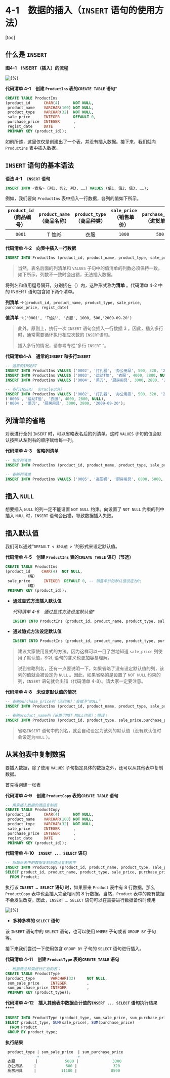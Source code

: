 # 4-1　数据的插入（`INSERT` 语句的使用方法）

[toc]

## 什么是 `INSERT`

**图4-1　INSERT（插入）的流程**

![{%}](D:/GitRep/SQL/notes/%E7%AC%AC4%E7%AB%A0%20%E6%95%B0%E6%8D%AE%E6%9B%B4%E6%96%B0/4-1%E3%80%80%E6%95%B0%E6%8D%AE%E7%9A%84%E6%8F%92%E5%85%A5%EF%BC%88INSERT%20%E8%AF%AD%E5%8F%A5%E7%9A%84%E4%BD%BF%E7%94%A8%E6%96%B9%E6%B3%95%EF%BC%89.assets/Image00079-16606123007693.gif)

**代码清单 4-1　创建 `ProductIns` 表的`CREATE TABLE` 语句***

```sql
CREATE TABLE ProductIns
(product_id      CHAR(4)      NOT NULL,
 product_name    VARCHAR(100) NOT NULL,
 product_type    VARCHAR(32)  NOT NULL,
 sale_price      INTEGER      DEFAULT 0,
 purchase_price  INTEGER      ,
 regist_date     DATE         ,
 PRIMARY KEY (product_id));
```

如前所述，这里仅仅是创建出了一个表，并没有插入数据。接下来，我们就向 `ProductIns` 表中插入数据。

## `INSERT` 语句的基本语法

**语法 4-1　`INSERT` 语句**

```sql
INSERT INTO <表名> (列1, 列2, 列3, ……) VALUES (值1, 值2, 值3, ……);
```

例如，我们要向 `ProductIns` 表中插入一行数据，各列的值如下所示。

| `product_id`  （商品编号） | `product_name`  （商品名称） | `product_type`  （商品种类） | `sale_price`  （销售单价） | `purchase_price`  （进货单价） | `regist_date`  （登记日期） |
| :------------------------: | :--------------------------: | :--------------------------: | :------------------------: | :----------------------------: | :-------------------------: |
|           `0001`           |            T 恤衫            |             衣服             |           `1000`           |             `500`              |        `2009-09-20`         |

**代码清单 4-2　向表中插入一行数据**

```sql
INSERT INTO ProductIns (product_id, product_name, product_type, sale_price, purchase_price, regist_date) VALUES ('0001', 'T恤衫', '衣服', 1000, 500, '2009-09-20');
```

> 当然，表名后面的列清单和 `VALUES` 子句中的值清单的列数必须保持一致。如下所示，列数不一致时会出错，无法插入数据。

将列名和值用逗号隔开，分别括在（）内，这种形式称为**清单** 。代码清单 4-2 中的 INSERT 语句包含如下两个清单。

**列清单** →`(product_id, product_name, product_type, sale_price, purchase_price, regist_date)`

**值清单** →`('0001', 'T恤衫', '衣服', 1000, 500,'2009-09-20')`

> 此外，原则上，执行一次 `INSERT` 语句会插入一行数据 3 。因此，插入多行时，通常需要循环执行相应次数的 `INSERT`语句。
>
> 插入多行的情况，请参考专栏“多行 `INSERT` ”。

**代码清单4-A　通常的`INSERT` 和多行`INSERT`**

```sql
-- 通常的INSERT
INSERT INTO ProductIns VALUES ('0002', '打孔器', '办公用品', 500, 320, '2009-09-11');
INSERT INTO ProductIns VALUES ('0003', '运动T恤', '衣服', 4000, 2800, NULL);
INSERT INTO ProductIns VALUES ('0004', '菜刀', '厨房用具', 3000, 2800, '2009-09-20');

-- 多行INSERT （Oracle以外）
INSERT INTO ProductIns VALUES ('0002', '打孔器', '办公用品', 500, 320, '2009-09-11'),
('0003', '运动T恤', '衣服', 4000, 2800, NULL),
('0004', '菜刀', '厨房用具', 3000, 2800, '2009-09-20');
```

## 列清单的省略

对表进行全列 `INSERT` 时，可以省略表名后的列清单。这时 `VALUES` 子句的值会默认按照从左到右的顺序赋给每一列。

**代码清单 4-3　省略列清单**

```sql
-- 包含列清单
INSERT INTO ProductIns (product_id, product_name, product_type, sale_price, purchase_price, regist_date) VALUES ('0005', '高压锅', '厨房用具', 6800, 5000, '2009-01-15');

-- 省略列清单
INSERT INTO ProductIns VALUES ('0005', '高压锅', '厨房用具', 6800, 5000, '2009-01-15');
```

## 插入 `NULL`

想要插入 `NULL` 的列一定不能设置 `NOT NULL` 约束。向设置了 `NOT NULL` 约束的列中插入 `NULL` 时，`INSERT` 语句会出错，导致数据插入失败。

## 插入默认值

我们可以通过“`DEFAULT < 默认值 >` ”的形式来设定默认值。

**代码清单 4-5　创建 `ProductIns` 表的`CREATE TABLE` 语句（节选）**

```SQL
CREATE TABLE ProductIns
(product_id     CHAR(4)  NOT NULL,
         （略）
 sale_price      INTEGER  DEFAULT 0, -- 销售单价的默认值设定为0;
         （略）
 PRIMARY KEY (product_id));
```

- **通过显式方法插入默认值**

  *代码清单 4-6　通过显式方法设定默认值**

  ```sql
  INSERT INTO ProductIns (product_id, product_name, product_type, sale_price, purchase_price, regist_date) VALUES ('0007', '擦菜板', '厨房用具', DEFAULT, 790, '2009-04-28');
  ```

- **通过隐式方法设定默认值**

  ```sql
  INSERT INTO ProductIns (product_id, product_name, product_type, purchase_price, regist_date) VALUES ('0007', '擦菜板', '厨房用具', 790, '2009-04-28');
  ```

> 建议大家使用显式的方法。因为这样可以一目了然地知道 `sale_price` 列使用了默认值，SQL 语句的含义也更加容易理解。
>
> 说到省略列名，还有一点要说明一下。如果省略了没有设定默认值的列，该列的值就会被设定为 `NULL` 。因此，如果省略的是设置了 `NOT NULL` 约束的列，`INSERT` 语句就会出错（代码清单 4-8）。请大家一定要注意。

**代码清单 4-8　未设定默认值的情况**

```SQL
-- 省略purchase_price列（无约束）：会赋予“NULL”
INSERT INTO ProductIns (product_id, product_name, product_type, sale_price, regist_date) VALUES ('0008', '圆珠笔', '办公用品', 100, '2009-11-11');

-- 省略product_name列（设置了NOT NULL约束）：错误！
INSERT INTO ProductIns (product_id, product_type, sale_price,purchase_price, regist_date) VALUES ('0009', '办公用品', 1000, 500, '2009-12-12');
```

> 省略`INSERT` 语句中的列名，就会自动设定为该列的默认值（没有默认值时会设定为`NULL` ）。

## 从其他表中复制数据

要插入数据，除了使用 `VALUES` 子句指定具体的数据之外，还可以从其他表中复制数据。

首先得创建一张表

**代码清单 4-9　创建 `ProductCopy` 表的`CREATE TABLE` 语句**

```SQL
-- 用来插入数据的商品复制表
CREATE TABLE ProductCopy
(product_id      CHAR(4)      NOT NULL,
 product_name    VARCHAR(100) NOT NULL,
 product_type    VARCHAR(32)  NOT NULL,
 sale_price      INTEGER      ,
 purchase_price  INTEGER      ,
 regist_date     DATE         ,
 PRIMARY KEY (product_id));
```

**代码清单 4-10　`INSERT ... SELECT` 语句**

```sql
-- 将商品表中的数据复制到商品复制表中
INSERT INTO ProductCopy (product_id, product_name, product_type, sale_price, purchase_price, regist_date)
SELECT product_id, product_name, product_type, sale_price, purchase_price, regist_date
  FROM Product;
```

执行该 **`INSERT … SELECT` 语句** 时，如果原来 `Product` 表中有 8 行数据，那么 `ProductCopy` 表中也会插入完全相同的 8 行数据。当然，`Product` 表中的原有数据不会发生改变。因此，`INSERT … SELECT` 语句可以在需要进行数据备份时使用

![{%}](D:/GitRep/SQL/notes/%E7%AC%AC4%E7%AB%A0%20%E6%95%B0%E6%8D%AE%E6%9B%B4%E6%96%B0/4-1%E3%80%80%E6%95%B0%E6%8D%AE%E7%9A%84%E6%8F%92%E5%85%A5%EF%BC%88INSERT%20%E8%AF%AD%E5%8F%A5%E7%9A%84%E4%BD%BF%E7%94%A8%E6%96%B9%E6%B3%95%EF%BC%89.assets/Image00081-16606151689128.gif)

- **多种多样的 `SELECT` 语句**

该 `INSERT` 语句中的 `SELECT` 语句，也可以使用 `WHERE` 子句或者 `GROUP BY` 子句等。

接下来我们尝试一下使用包含 `GROUP BY` 子句的 `SELECT` 语句进行插入。

**代码清单 4-11　创建 `ProductType` 表的`CREATE TABLE` 语句**

```sql
-- 根据商品种类进行汇总的表；
CREATE TABLE ProductType
(product_type       VARCHAR(32)     NOT NULL,
 sum_sale_price     INTEGER         ,
 sum_purchase_price INTEGER         ,
 PRIMARY KEY (product_type));
```

**代码清单 4-12　插入其他表中数据合计值的`INSERT ... SELECT` 语句**执行结果****

```sql
INSERT INTO ProductType (product_type, sum_sale_price, sum_purchase_price)
SELECT product_type, SUM(sale_price), SUM(purchase_price)
  FROM Product
 GROUP BY product_type;
```

**执行结果**

```sql
 product_type | sum_sale_price  | sum_purchase_price
--------------+-----------------+--------------------
 衣服         |            5000 |               3300
 办公用品     |             600 |                320
 厨房用具     |           11180 |               8590
```
